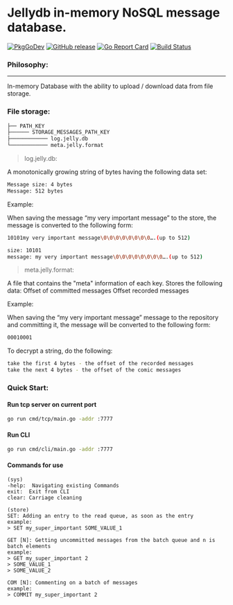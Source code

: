 # Jellydb in-memory NoSQL message database.
[![PkgGoDev](https://img.shields.io/badge/go.dev-docs-007d9c?style=flat-square&logo=go&logoColor=white)](https://pkg.go.dev/github.com/baibikov/jellydb)
[![GitHub release](https://img.shields.io/github/release/baibikov/jellyfish.svg?style=flat-square)](https://https://github.com/baibikov/jellydb/releases/latest)
[![Go Report Card](https://goreportcard.com/badge/github.com/baibikov/jellydb)](https://goreportcard.com/report/github.com/baibikov/jellydb)
[![Build Status](https://img.shields.io/github/workflow/status/baibikov/jellydb/ci?label=ci&logo=github&style=flat-square)](https://github.com/baibikov/jellydb/actions?query=workflow)
### Philosophy:
-----------
In-memory Database with the ability to upload / download data from file storage.

### File storage:
```bash
├── PATH_KEY
├────── STORAGE_MESSAGES_PATH_KEY
├──────────── log.jelly.db
└──────────── meta.jelly.format
```

> log.jelly.db:

A monotonically growing string of bytes having the following data set:
```bash
Message size: 4 bytes
Message: 512 bytes
```

Example:

When saving the message “my very important message” to the store, the message is converted to the following form:

```bash
10101my very important message\0\0\0\0\0\0\0\0….(up to 512)

size: 10101
message: my very important message\0\0\0\0\0\0\0\0….(up to 512)
```

>meta.jelly.format:

A file that contains the "meta" information of each key.
Stores the following data:
Offset of committed messages
Offset recorded messages

Example:

When saving the “my very important message” message to the repository and committing it, the message will be converted to the following form:

```bash
00010001
```

To decrypt a string, do the following:
```bash
take the first 4 bytes - the offset of the recorded messages
take the next 4 bytes - the offset of the comic messages
```

### Quick Start:

#### Run tcp server on current port
```bash
go run cmd/tcp/main.go -addr :7777
```

#### Run CLI 
```bash
go run cmd/cli/main.go -addr :7777
```

#### Commands for use
```
(sys)
-help:  Navigating existing Commands
exit:  Exit from CLI
clear: Carriage cleaning

(store)
SET: Adding an entry to the read queue, as soon as the entry
example:
> SET my_super_important SOME_VALUE_1

GET [N]: Getting uncommitted messages from the batch queue and n is batch elements
example:
> GET my_super_important 2
> SOME_VALUE_1
> SOME_VALUE_2

COM [N]: Commenting on a batch of messages
example:
> COMMIT my_super_important 2
```